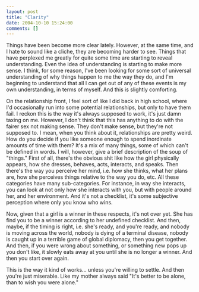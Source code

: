 ```yaml
---
layout: post
title: "Clarity"
date: 2004-10-10 15:24:00
comments: []
---
```


Things have been become more clear lately. However, at the same time, and I hate to sound like a cliche, they are becoming harder to see. Things that have perplexed me greatly for quite some time are starting to reveal understanding. Even the idea of understanding is starting to make more sense. I think, for some reason, I've been looking for some sort of universal understanding of why things happen to me the way they do, and I'm beginning to understand that all I can get out of any of these events is my own understanding, in terms of myself. And this is slightly comforting.

<!--more-->

On the relationship front, I feel sort of like I did back in high school, where I'd occasionally run into some potential relationships, but only to have them fail. I reckon this is the way it's always supposed to work, it's just damn taxing on me. However, I don't think that this has anything to do with the fairer sex not making sense. They don't make sense, but they're not supposed to. I mean, when you think about it, relationships are pretty weird. How do you decide if you like someone enough to spend inordinate amounts of time with them? It's a mix of many things, some of which can't be defined in words. I will, however, give a brief description of the soup of "things." First of all, there's the obvious shit like how the girl physically appears, how she dresses, behaves, acts, interacts, and speaks. Then there's the way you perceive her mind, i.e. how she thinks, what her plans are, how she perceives things relative to the way you do, etc. All these categories have many sub-categories. For instance, in way she interacts, you can look at not only how she interacts with you, but with people around her, and her environment. And it's not a checklist, it's some subjective perception where only you know who wins.

Now, given that a girl is a winner in these respects, it's not over yet. She has find you to be a winner according to her undefined checklist. And then, maybe, if the timing is right, i.e. she's ready, and you're ready, and nobody is moving across the world, nobody is dying of a terminal disease, nobody is caught up in a terrible game of global diplomacy, then you get together. And then, if you were wrong about something, or something new pops up you don't like, it slowly eats away at you until she is no longer a winner. And then you start over again.

This is the way it kind of works... unless you're willing to settle. And then you're just miserable. Like my mother always said "It's better to be alone, than to wish you were alone."
